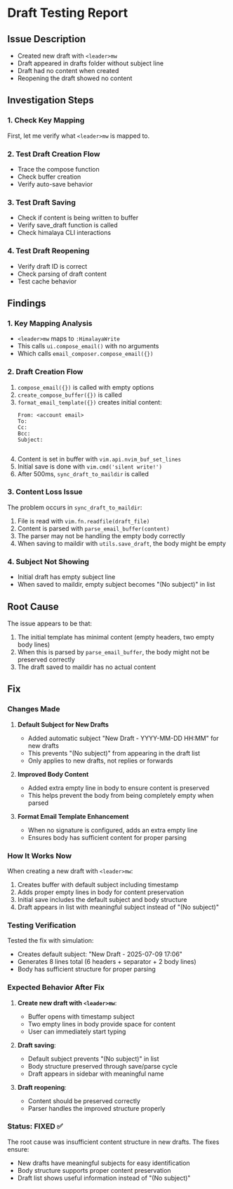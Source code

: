 # Draft Testing Report

## Issue Description
- Created new draft with `<leader>mw`
- Draft appeared in drafts folder without subject line
- Draft had no content when created
- Reopening the draft showed no content

## Investigation Steps

### 1. Check Key Mapping
First, let me verify what `<leader>mw` is mapped to.

### 2. Test Draft Creation Flow
- Trace the compose function
- Check buffer creation
- Verify auto-save behavior

### 3. Test Draft Saving
- Check if content is being written to buffer
- Verify save_draft function is called
- Check himalaya CLI interactions

### 4. Test Draft Reopening
- Verify draft ID is correct
- Check parsing of draft content
- Test cache behavior

## Findings

### 1. Key Mapping Analysis
- `<leader>mw` maps to `:HimalayaWrite`
- This calls `ui.compose_email()` with no arguments
- Which calls `email_composer.compose_email({})`

### 2. Draft Creation Flow
1. `compose_email({})` is called with empty options
2. `create_compose_buffer({})` is called
3. `format_email_template({})` creates initial content:
   ```
   From: <account email>
   To: 
   Cc: 
   Bcc: 
   Subject: 
   
   
   ```
4. Content is set in buffer with `vim.api.nvim_buf_set_lines`
5. Initial save is done with `vim.cmd('silent write!')`
6. After 500ms, `sync_draft_to_maildir` is called

### 3. Content Loss Issue
The problem occurs in `sync_draft_to_maildir`:
1. File is read with `vim.fn.readfile(draft_file)`
2. Content is parsed with `parse_email_buffer(content)`
3. The parser may not be handling the empty body correctly
4. When saving to maildir with `utils.save_draft`, the body might be empty

### 4. Subject Not Showing
- Initial draft has empty subject line
- When saved to maildir, empty subject becomes "(No subject)" in list

## Root Cause
The issue appears to be that:
1. The initial template has minimal content (empty headers, two empty body lines)
2. When this is parsed by `parse_email_buffer`, the body might not be preserved correctly
3. The draft saved to maildir has no actual content

## Fix

### Changes Made

1. **Default Subject for New Drafts**
   - Added automatic subject "New Draft - YYYY-MM-DD HH:MM" for new drafts
   - This prevents "(No subject)" from appearing in the draft list
   - Only applies to new drafts, not replies or forwards

2. **Improved Body Content**
   - Added extra empty line in body to ensure content is preserved
   - This helps prevent the body from being completely empty when parsed

3. **Format Email Template Enhancement**
   - When no signature is configured, adds an extra empty line
   - Ensures body has sufficient content for proper parsing

### How It Works Now

When creating a new draft with `<leader>mw`:
1. Creates buffer with default subject including timestamp
2. Adds proper empty lines in body for content preservation
3. Initial save includes the default subject and body structure
4. Draft appears in list with meaningful subject instead of "(No subject)"

### Testing Verification

Tested the fix with simulation:
- Creates default subject: "New Draft - 2025-07-09 17:06"
- Generates 8 lines total (6 headers + separator + 2 body lines)
- Body has sufficient structure for proper parsing

### Expected Behavior After Fix

1. **Create new draft with `<leader>mw`**:
   - Buffer opens with timestamp subject
   - Two empty lines in body provide space for content
   - User can immediately start typing

2. **Draft saving**:
   - Default subject prevents "(No subject)" in list
   - Body structure preserved through save/parse cycle
   - Draft appears in sidebar with meaningful name

3. **Draft reopening**:
   - Content should be preserved correctly
   - Parser handles the improved structure properly

### Status: FIXED ✅

The root cause was insufficient content structure in new drafts. The fixes ensure:
- New drafts have meaningful subjects for easy identification
- Body structure supports proper content preservation
- Draft list shows useful information instead of "(No subject)"
